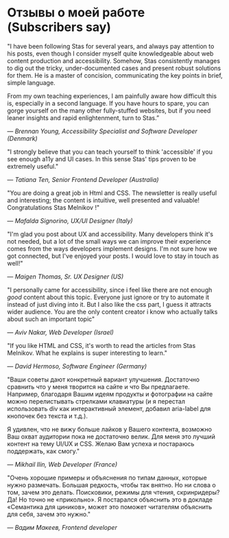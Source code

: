 # Отзывы о моей работе (Subscribers say)

"I have been following Stas for several years, and always pay attention to his posts, even though I consider myself quite knowledgeable about web content production and accessibility. Somehow, Stas consistently manages to dig out the tricky, under-documented cases and present robust solutions for them. He is a master of concision, communicating the key points in brief, simple language. 

From my own teaching experiences, I am painfully aware how difficult this is, especially in a second language. If you have hours to spare, you can gorge yourself on the many other fully-stuffed websites, but if you need leaner insights and rapid enlightenment, turn to Stas.”

—  *Brennan Young, Accessibility Specialist and Software Developer (Denmark)*

"I strongly believe that you can teach yourself to think 'accessible' if you see enough a11y and UI cases. In this sense Stas' tips proven to be extremely useful."

—  *Tatiana Ten, Senior Frontend Developer (Australia)*

"You are doing a great job in Html and CSS. The newsletter is really useful and interesting; the content is intuitive, well presented and valuable! Congratulations Stas Melnikov !"

—  *Mafalda Signorino, UX/UI Designer (Italy)*

"I'm glad you post about UX and accessibility. Many developers think it's not needed, but a lot of the small ways we can improve their experience comes from the ways developers implement designs.
I'm not sure how we got connected, but I've enjoyed your posts. I would love to stay in touch as well!" 

— *Maigen Thomas, Sr. UX Designer (US)*

 "I personally came for accessibility, since i feel like there are not enough *good* content about this topic. Everyone just ignore or try to automate it instead of just diving into it. 
But I also like the css part, I guess it attracts wider audience. You are the only content creator i know who actually talks about such an important topic" 

— *Aviv Nakar, Web Developer (Israel)*

 "If you like HTML and CSS, it's worth to read the articles from Stas Melnikov. What he explains is super interesting to learn." 

— *David Hermoso, Software Engineer (Germany)*

"Ваши советы дают конкретный вариант улучшения. Достаточно сравнить что у меня творится на сайте и что Вы предлагаете. Например, благодаря Вашим идеям продукты и фотографии на сайте можно перелистывать стрелками клавиатуры (и я перестал использовать div как интерактивный элемент, добавил aria-label для кнопочек без текста и т.д.). 

Я удивлен, что не вижу больше лайков у Вашего контента, возможно Ваш охват аудитории пока не достаточно велик. Для меня это лучший контент на тему UI/UX и CSS. Желаю Вам успеха и постараюсь поддержать, как смогу."

— *Mikhail Ilin, Web Developer (France)*

"Очень хорошие примеры и объяснения по типам данных, которые нужно размечать. Большая редкость, чтобы так внятно. Но ни слова о том, зачем это делать. Поисковики, режимы для чтения, скринридеры? Да! Но точно не «прикольно». Я постарался объяснить это в докладе «Семантика для циников», может это поможет читателям объяснить для себя, зачем это нужно."

— *Вадим Макеев, Frontend developer*
